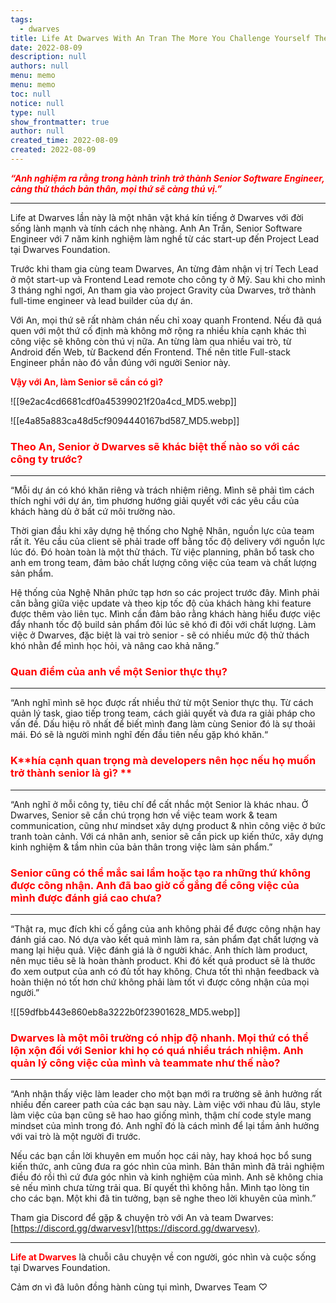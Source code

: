 ```yaml
---
tags: 
  - dwarves
title: Life At Dwarves With An Tran The More You Challenge Yourself The More Exciting It Gets
date: 2022-08-09
description: null
authors: null
menu: memo
menu: memo
toc: null
notice: null
type: null
show_frontmatter: true
author: null
created_time: 2022-08-09
created: 2022-08-09
---
```




<span style='color:red'>***“Anh nghiệm ra rằng trong hành trình trở thành Senior Software Engineer, càng thử thách bản thân, mọi thứ sẽ càng thú vị.”***</span>

---

Life at Dwarves lần này là một nhân vật khá kín tiếng ở Dwarves với đời sống lành mạnh và tính cách nhẹ nhàng. Anh An Trần, Senior Software Engineer với 7 năm kinh nghiệm làm nghề từ các start-up đến Project Lead tại Dwarves Foundation. 

Trước khi tham gia cùng team Dwarves, An từng đảm nhận vị trí Tech Lead ở một start-up và Frontend Lead remote cho công ty ở Mỹ. Sau khi cho mình 3 tháng nghỉ ngơi, An tham gia vào project Gravity của Dwarves, trở thành full-time engineer và lead builder của dự án.

Với An, mọi thứ sẽ rất nhàm chán nếu chỉ xoay quanh Frontend. Nếu đã quá quen với một thứ cố định mà không mở rộng ra nhiều khía cạnh khác thì công việc sẽ không còn thú vị nữa. An từng làm qua nhiều vai trò, từ Android đến Web, từ Backend đến Frontend. Thế nên title Full-stack Engineer phần nào đó vẫn đúng với người Senior này. 


<span style='color:red'>**Vậy với An, làm Senior sẽ cần có gì?**</span> 


<!-- column_list 0860f9e3-6778-433c-a7be-2f7c0b3f109f -->

<!-- column aa3d4f33-7533-4690-8a11-ed2a548f3b9f -->

![[9e2ac4cd6681cdf0a45399021f20a4cd_MD5.webp]]

<!-- column 9f51dbb1-e7cd-4677-9b4d-93a770304e4d -->

![[e4a85a883ca48d5cf9094440167bd587_MD5.webp]]


### <span style='color:red'>Theo An, </span><span style='color:red'>**Senior ở Dwarves sẽ khác biệt thế nào so với các công ty trước?**</span>

---

“Mỗi dự án có khó khăn riêng và trách nhiệm riêng. Mình sẽ phải tìm cách thích nghi với dự án, tìm phương hướng giải quyết với các yêu cầu của khách hàng dù ở bất cứ môi trường nào.

Thời gian đầu khi xây dựng hệ thống cho Nghệ Nhân, nguồn lực của team rất ít. Yêu cầu của client sẽ phải trade off bằng tốc độ delivery với nguồn lực lúc đó. Đó hoàn toàn là một thử thách. Từ việc planning, phân bổ task cho anh em trong team, đảm bảo chất lượng công việc của team và chất lượng sản phẩm.

Hệ thống của Nghệ Nhân phức tạp hơn so các project trước đây. Mình phải cân bằng giữa việc update và theo kịp tốc độ của khách hàng khi feature được thêm vào liên tục. Mình cần đảm bảo rằng khách hàng hiểu được việc đẩy nhanh tốc độ build sản phẩm đôi lúc sẽ khó đi đôi với chất lượng. Làm việc ở Dwarves, đặc biệt là vai trò senior - sẽ có nhiều mức độ thử thách khó nhằn để mình học hỏi, và nâng cao khả năng.”


### <span style='color:red'>**Quan điểm của anh về một Senior thực thụ?**</span>

---

“Anh nghĩ mình sẽ học được rất nhiều thứ từ một Senior thực thụ. Từ cách quản lý task, giao tiếp trong team, cách giải quyết và đưa ra giải pháp cho vấn đề. Dấu hiệu rõ nhất để biết mình đang làm cùng Senior đó là sự thoải mái. Đó sẽ là người mình nghĩ đến đầu tiên nếu gặp khó khăn.“

### <span style='color:red'>K</span><span style='color:red'>**hía cạnh quan trọng mà developers nên học nếu họ muốn trở thành senior là gì? **</span>

---

“Anh nghĩ ở mỗi công ty, tiêu chí để cất nhắc một Senior là khác nhau. Ở Dwarves, Senior sẽ cần chú trọng hơn về việc team work & team communication, cũng như mindset xây dựng product & nhìn công việc ở bức tranh toàn cảnh. Với cá nhân anh, senior sẽ cần pick up kiến thức, xây dựng kinh nghiệm & tầm nhìn của bản thân trong việc làm sản phẩm.”


### <span style='color:red'>**Senior cũng có thể mắc sai lầm hoặc tạo ra những thứ không được công nhận. Anh đã bao giờ cố gắng để công việc của mình được đánh giá cao chưa?**</span>

---

<!-- column_list eb66d743-19c9-4ca6-a128-0e46ad72aec0 -->

<!-- column 10b89392-450f-43cd-8774-761103a1358a -->

“Thật ra, mục đích khi cố gắng của anh không phải để được công nhận hay đánh giá cao. Nó dựa vào kết quả mình làm ra, sản phẩm đạt chất lượng và mang lại hiệu quả. Việc đánh giá là ở người khác. Anh thích làm product, nên mục tiêu sẽ là hoàn thành product. Khi đó kết quả product sẽ là thước đo xem output của anh có đủ tốt hay không. Chưa tốt thì nhận feedback và hoàn thiện nó tốt hơn chứ không phải làm tốt vì được công nhận của mọi người.”

<!-- column 1c9a3ee6-2f28-44f8-afe8-c939936d29ec -->

![[59dfbb443e860eb8a3222b0f23901628_MD5.webp]]


### <span style='color:red'>**Dwarves là một môi trường có nhịp độ nhanh. Mọi thứ có thể lộn xộn đối với Senior khi họ có quá nhiều trách nhiệm. Anh quản lý công việc của mình và teammate như thế nào?**</span>

---


“Anh nhận thấy việc làm leader cho một bạn mới ra trường sẽ ảnh hưởng rất nhiều đến career path của các bạn sau này. Làm việc với nhau đủ lâu, style làm việc của bạn cũng sẽ hao hao giống mình, thậm chí code style mang mindset của mình trong đó. Anh nghĩ đó là cách mình để lại tầm ảnh hưởng với vai trò là một người đi trước. 

Nếu các bạn cần lời khuyên em muốn học cái này, hay khoá học bổ sung kiến thức, anh cũng đưa ra góc nhìn của mình. Bản thân mình đã trải nghiệm điều đó rồi thì cứ đưa góc nhìn và kinh nghiệm của mình. Anh sẽ không chia sẻ nếu mình chưa từng trải qua. Bí quyết thì không hẳn. Mình tạo lòng tin cho các bạn. Một khi đã tin tưởng, bạn sẽ nghe theo lời khuyên của mình.”

Tham gia Discord để gặp & chuyện trò với An và team Dwarves: [https://discord.gg/dwarvesv](https://discord.gg/dwarvesv).

---

<span style='color:red'>**Life at Dwarves**</span> là chuỗi câu chuyện về con người, góc nhìn và cuộc sống tại Dwarves Foundation. 

Cảm ơn vì đã luôn đồng hành cùng tụi mình,
Dwarves Team ♡



